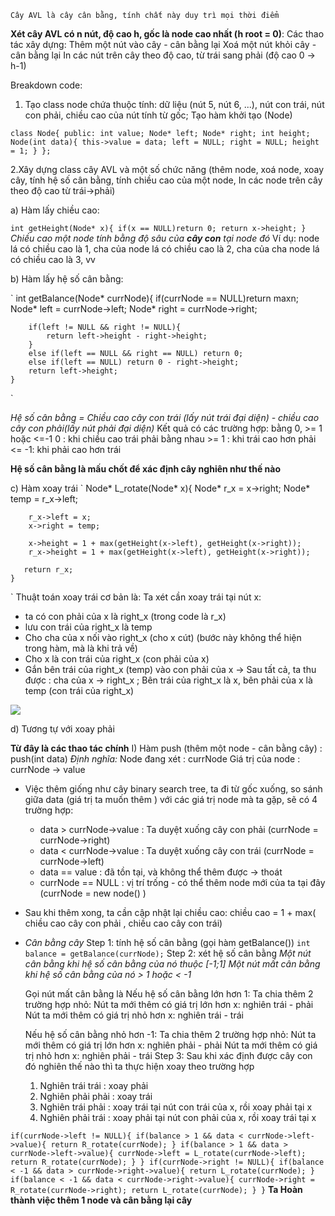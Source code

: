 `Cây AVL là cây cân bằng, tính chất này duy trì mọi thời điểm`

**Xét cây AVL có n nút, độ cao h, gốc là node cao nhất (h root = 0)**: 
Các thao tác xây dựng:
  Thêm một nút vào cây - cân bằng lại
  Xoá một nút khỏi cây - cân bằng lại
  In các nút trên cây theo độ cao, từ trái sang phải (độ cao 0 -> h-1)


Breakdown code: 
1. Tạo class node chứa thuộc tính: dữ liệu (nút 5, nút 6, ...), nút con trái, nút con phải, chiều cao của nút tính từ gốc; Tạo hàm khởi tạo (Node)

`class Node{
    public:
        int value;
        Node* left;
        Node* right;
        int height;
        Node(int data){
            this->value = data;
            left = NULL;
            right = NULL;
            height = 1;
        }
};
`

2.Xây dựng class cây AVL và một số chức năng (thêm node, xoá node, xoay cây, tính hệ số cân bằng, tính chiều cao của một node, In các node trên cây theo độ cao từ trái->phải)

a) Hàm lấy chiều cao:

`
 int getHeight(Node* x){
        if(x == NULL)return 0;
        return x->height;
    }
`
*Chiều cao một node tính bằng độ sâu của **cây con** tại node đó*
Ví dụ: node lá có chiều cao là 1, cha của node lá có chiều cao là 2, cha của cha node lá có chiều cao là 3, vv


b) Hàm lấy hệ số cân bằng:

`
 int getBalance(Node* currNode){
        if(currNode == NULL)return maxn;
        Node* left = currNode->left;
        Node* right = currNode->right;

        if(left != NULL && right != NULL){
            return left->height - right->height;
        }
        else if(left == NULL && right == NULL) return 0;
        else if(left == NULL) return 0 - right->height;
        return left->height;
    }
`

*Hệ số cân bằng = Chiều cao cây con trái (lấy nút trái đại diện)  - chiều cao cây con phải(lấy nút phải đại diện)*
 Kết quả có các trường hợp: bằng 0, >= 1 hoặc <=-1
    0 : khi chiều cao trái phải bằng nhau
    >= 1 : khi trái cao hơn phải
    <= -1: khi phải cao hơn trái

**Hệ số cân bằng là mấu chốt để xác định cây nghiên như thế nào**

c) Hàm xoay trái
`
Node* L_rotate(Node* x){
        Node* r_x = x->right;
        Node* temp = r_x->left;

        r_x->left = x;
        x->right = temp;

        x->height = 1 + max(getHeight(x->left), getHeight(x->right));
        r_x->height = 1 + max(getHeight(x->left), getHeight(x->right));

       return r_x; 
    }
`
Thuật toán xoay trái cơ bản là: 
  Ta xét cần xoay trái tại nút x:
  - ta có con phải của x là right_x (trong code là r_x)
  - lưu con trái của right_x là temp
  - Cho cha của x nối vào right_x (cho x cút) (bước này không thể hiện trong hàm, mà là khi trả về)
  - Cho x là con trái của right_x (con phải của x)
  - Gắn bên trái của right_x (temp) vào con phải của x 
  -> Sau tất cả, ta thu được : cha của x -> right_x ;  Bên trái của right_x là x, bên phải của x là temp (con trái của right_x)

<img src="https://media.geeksforgeeks.org/wp-content/uploads/20221229131815/avl11-(1)-768.png"> 
   

d) Tương tự với xoay phải

**Từ đây là các thao tác chính**
I) Hàm push (thêm một node - cân bằng cây) : push(int data)
*Định nghĩa:*
  Node đang xét : currNode
  Giá trị của node : currNode -> value

- Việc thêm giống như cây binary search tree, ta đi từ gốc xuống, so sánh giữa data (giá trị ta muốn thêm ) với các giá trị node mà ta gặp, sẽ có 4 trường hợp: 
  + data > currNode->value : Ta duyệt xuống cây con phải (currNode = currNode->right)
  + data < currNode->value : Ta duyệt xuống cây con trái (currNode = currNode->left)
  + data == value :  đã tồn tại, và không thể thêm được -> thoát 
  + currNode == NULL : vị trí trống - có thể thêm node mới của ta tại đây (currNode = new node() )
  
- Sau khi thêm xong, ta cần cập nhật lại chiều cao: 
  chiều cao = 1 + max( chiều cao cây con phải , chiều cao cây con trái)

- *Cân bằng cây*
Step 1: tính hệ số cân bằng (gọi hàm getBalance())
`
int balance = getBalance(currNode);
`
Step 2: xét hệ số cân bằng
*Một nút cân bằng khi hệ số cân bằng của nó thuộc [-1;1]*
*Một nút mất cân bằng khi hệ số cân bằng của nó > 1 hoặc < -1*
 
  Gọi nút mất cân bằng là 
  Nếu hệ số cân bằng lớn hơn 1: 
    Ta chia thêm 2 trường hợp nhỏ: 
      Nút ta mới thêm có giá trị lớn hơn x: nghiên trái - phải
      Nút ta mới thêm có giá trị nhỏ hơn x: nghiên trái - trái

      
  Nếu hệ số cân bằng nhỏ hơn -1:
    Ta chia thêm 2 trường hợp nhỏ: 
      Nút ta mới thêm có giá trị lớn hơn x: nghiên phải - phải
      Nút ta mới thêm có giá trị nhỏ hơn x: nghiên phải - trái
Step 3:
  Sau khi xác định được cây con đó nghiên thế nào thì ta thực hiện xoay theo trường hợp
  1) Nghiên trái trái : xoay phải
  2) Nghiên phải phải : xoay trái
  3) Nghiên trái phải : xoay trái tại nút con trái của x, rồi xoay phải tại x
  4) Nghiên phải trái : xoay phải tại nút con phải của x, rồi xoay trái tại x

`
if(currNode->left != NULL){
    if(balance > 1 && data < currNode->left->value){
        return R_rotate(currNode);
    }
    if(balance > 1 && data > currNode->left->value){
        currNode->left = L_rotate(currNode->left); 
        return R_rotate(currNode);
    }
}
if(currNode->right != NULL){
    if(balance < -1 && data > currNode->right->value){
        return L_rotate(currNode);
    }
    if(balance < -1 && data < currNode->right->value){
        currNode->right = R_rotate(currNode->right);
        return L_rotate(currNode);
    }
}
`
**Ta Hoàn thành việc thêm 1 node và cân bằng lại cây**
